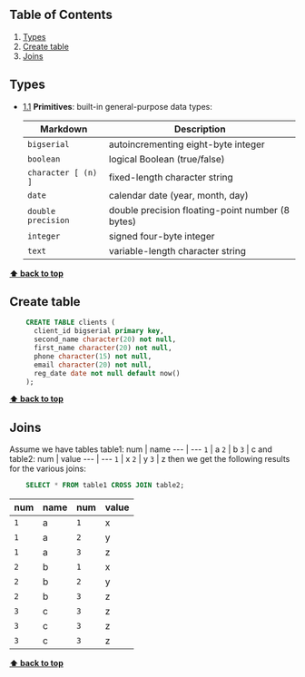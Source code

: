 ## Table of Contents

  1. [Types](#types)
  1. [Create table](#create-table)
  1. [Joins](#joins)
  

## Types

  <a name="types--primitives"></a><a name="1.1"></a>
  - [1.1](#types--primitives) **Primitives**: built-in general-purpose data types:

    Markdown | Description
    --- | --- 
    `bigserial` | autoincrementing eight-byte integer
    `boolean` | logical Boolean (true/false)
    `character [ (n) ]` | fixed-length character string
    `date` | calendar date (year, month, day) 
    `double precision` | double precision floating-point number (8 bytes)
    `integer` | signed four-byte integer
    `text` | variable-length character string
    
**[⬆ back to top](#table-of-contents)**

## Create table
```sql
    CREATE TABLE clients (
      client_id bigserial primary key,
      second_name character(20) not null,
      first_name character(20) not null,
      phone character(15) not null,
      email character(20) not null,
      reg_date date not null default now()
    );
```
**[⬆ back to top](#table-of-contents)**

## Joins
Assume we have tables table1:
num | name
--- | --- 
`1` | a
`2` | b
`3` | c
and table2:
num | value
--- | --- 
`1` | x
`2` | y
`3` | z
then we get the following results for the various joins:
```sql
    SELECT * FROM table1 CROSS JOIN table2;
```
num | name | num | value
--- | --- | --- | --- 
`1` | a | `1` | x
`1` | a | `2` | y
`1` | a | `3` | z
`2` | b | `1` | x
`2` | b | `2` | y
`2` | b | `3` | z
`3` | c | `3` | z
`3` | c | `3` | z
`3` | c | `3` | z

**[⬆ back to top](#table-of-contents)**
